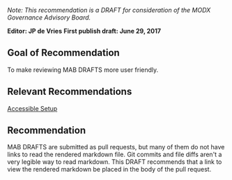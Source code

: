 _Note: This recommendation is a DRAFT for consideration of the MODX Governance Advisory Board._

**Editor: JP de Vries**
**First publish draft: June 29, 2017**


## Goal of Recommendation

To make reviewing MAB DRAFTS more user&nbsp;friendly.

## Relevant Recommendations
[Accessible Setup](https://github.com/modxcms/mab-recommendations/pull/14)

## Recommendation
MAB DRAFTS are submitted as pull requests, but many of them do not have links to read the rendered markdown file. Git commits and file diffs aren't a very legible way to read markdown. This DRAFT recommends that a link to view the rendered markdown be placed in the body of the pull&nbsp;request.

